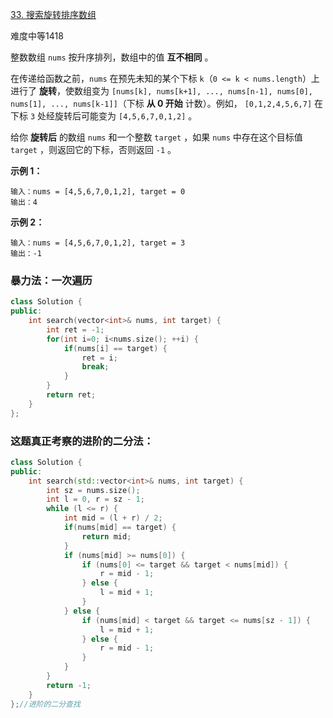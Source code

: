 [33. 搜索旋转排序数组](https://leetcode-cn.com/problems/search-in-rotated-sorted-array/)

难度中等1418

整数数组 `nums` 按升序排列，数组中的值 **互不相同** 。

在传递给函数之前，`nums` 在预先未知的某个下标 `k`（`0 <= k < nums.length`）上进行了 **旋转**，使数组变为 `[nums[k], nums[k+1], ..., nums[n-1], nums[0], nums[1], ..., nums[k-1]]`（下标 **从 0 开始** 计数）。例如， `[0,1,2,4,5,6,7]` 在下标 `3` 处经旋转后可能变为 `[4,5,6,7,0,1,2]` 。

给你 **旋转后** 的数组 `nums` 和一个整数 `target` ，如果 `nums` 中存在这个目标值 `target` ，则返回它的下标，否则返回 `-1` 。

**示例 1：**

```
输入：nums = [4,5,6,7,0,1,2], target = 0
输出：4
```

**示例 2：**

```
输入：nums = [4,5,6,7,0,1,2], target = 3
输出：-1
```

### 暴力法：一次遍历

```c++
class Solution {
public:
    int search(vector<int>& nums, int target) {
        int ret = -1;
        for(int i=0; i<nums.size(); ++i) {
            if(nums[i] == target) {
                ret = i;
                break;
            }
        }
        return ret;
    }
};
```

### 这题真正考察的进阶的二分法：

```c++
class Solution {
public:
    int search(std::vector<int>& nums, int target) {
        int sz = nums.size();
        int l = 0, r = sz - 1;
        while (l <= r) {
            int mid = (l + r) / 2;
            if(nums[mid] == target) {
                return mid;
            }
            if (nums[mid] >= nums[0]) {
                if (nums[0] <= target && target < nums[mid]) {
                    r = mid - 1;
                } else {
                    l = mid + 1;
                }
            } else {
                if (nums[mid] < target && target <= nums[sz - 1]) {
                    l = mid + 1;
                } else {
                    r = mid - 1;
                }
            }
        }
        return -1;
    }
};//进阶的二分查找
```

